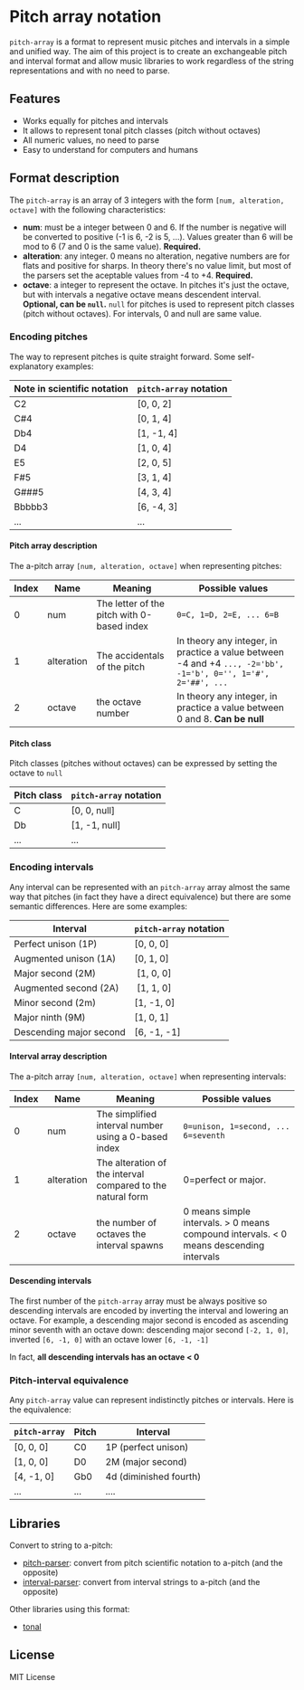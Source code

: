 # Pitch array notation

`pitch-array` is a format to represent music pitches and intervals in a simple and unified way. The aim of this project is to create an exchangeable pitch and interval format and allow music libraries to work regardless of the string representations and with no need to parse.

## Features

- Works equally for pitches and intervals
- It allows to represent tonal pitch classes (pitch without octaves)
- All numeric values, no need to parse
- Easy to understand for computers and humans

## Format description

The `pitch-array` is an array of 3 integers with the form `[num, alteration, octave]` with the following characteristics:

- __num__: must be a integer between 0 and 6. If the number is negative will be converted to positive (-1 is 6, -2 is 5, ...). Values greater than 6 will be mod to 6 (7 and 0 is the same value). __Required.__
- __alteration__: any integer. 0 means no alteration, negative numbers are for flats and positive for sharps. In theory there's no value limit, but most of the parsers set the aceptable values from -4 to +4. __Required.__
- __octave__: a integer to represent the octave. In pitches it's just the octave, but with intervals a negative octave means descendent interval. __Optional, can be `null`.__ `null` for pitches is used to represent pitch classes (pitch without octaves). For intervals, 0 and null are same value.

### Encoding pitches

The way to represent pitches is quite straight forward. Some self-explanatory examples:

| Note in scientific notation | `pitch-array` notation |
|----|-----------|
| C2 | [0, 0, 2] |
| C#4 | [0, 1, 4] |
| Db4 | [1, -1, 4] |
| D4 | [1, 0, 4] |
| E5 | [2, 0, 5] |
| F#5 | [3, 1, 4] |
| G###5 | [4, 3, 4] |
| Bbbbb3 | [6, -4, 3] |
| ... | ... |

#### Pitch array description

The a-pitch array `[num, alteration, octave]` when representing pitches:

| Index | Name | Meaning | Possible values |
|----|----|----|----|
| 0 | num | The letter of the pitch with 0-based index | `0=C, 1=D, 2=E, ... 6=B` |
| 1 | alteration | The accidentals of the pitch | In theory any integer, in practice a value between -4 and +4 `..., -2='bb', -1='b', 0='', 1='#', 2='##', ...` |
| 2 | octave | the octave number | In theory any integer, in practice a value between 0 and 8. __Can be null__ |


#### Pitch class

Pitch classes (pitches without octaves) can be expressed by setting the octave to `null`

| Pitch class | `pitch-array` notation |
|-------------|--------------------------|
| C | [0, 0, null] |
| Db | [1, -1, null] |
| ... | ... |

### Encoding intervals

Any interval can be represented with an `pitch-array` array almost the same way that pitches (in fact they have a direct equivalence) but there are some semantic differences. Here are some examples:

| Interval | `pitch-array` notation |
|----|----|
| Perfect unison (1P) | [0, 0, 0] |
| Augmented unison (1A) | [0, 1, 0] |
| Major second (2M) | [1, 0, 0] |
| Augmented second (2A) | [1, 1, 0] |
| Minor second (2m) | [1, -1, 0] |
| Major ninth (9M) | [1, 0, 1] |
| Descending major second | [6, -1, -1] |

#### Interval array description

The a-pitch array `[num, alteration, octave]` when representing intervals:

| Index | Name | Meaning | Possible values |
|----|----|----|----|
| 0 | num | The simplified interval number using a 0-based index | `0=unison, 1=second, ... 6=seventh` |
| 1 | alteration | The alteration of the interval compared to the natural form | 0=perfect or major. |
| 2 | octave | the number of octaves the interval spawns | 0 means simple intervals. > 0 means compound intervals. < 0 means descending intervals |


#### Descending intervals

The first number of the `pitch-array` array must be always positive so descending intervals are encoded by inverting the interval and lowering an octave. For example, a descending major second is encoded as ascending minor seventh with an octave down: descending major second `[-2, 1, 0]`, inverted `[6, -1, 0]` with an octave lower `[6, -1, -1]`

In fact, __all descending intervals has an octave < 0__

### Pitch-interval equivalence

Any `pitch-array` value can represent indistinctly pitches or intervals. Here is the equivalence:

| `pitch-array` | Pitch | Interval |
|----|----|----|
| [0, 0, 0] | C0 | 1P (perfect unison) |
| [1, 0, 0] | D0 | 2M (major second) |
| [4, -1, 0] | Gb0 | 4d (diminished fourth) |
| ... | ... | .... |

## Libraries

Convert to string to a-pitch:

- [pitch-parser](https://github.com/danigb/pitch-parser): convert from pitch scientific notation to a-pitch (and the opposite)
- [interval-parser](https://github.com/danigb/interval-parser): convert from interval strings to a-pitch (and the opposite)

Other libraries using this format:

- [tonal](https://github.com/danigb/tonal)

## License

MIT License

